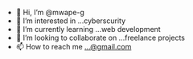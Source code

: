 - 👋 Hi, I’m @mwape-g
- 👀 I’m interested in ...cyberscurity
- 🌱 I’m currently learning ...web development
- 💞️ I’m looking to collaborate on ...freelance projects
- 📫 How to reach me ...@gmail.com

<!---
mwape-g/mwape-g is a ✨ special ✨ repository because its `README.md` (this file) appears on your GitHub profile.
You can click the Preview link to take a look at your changes.
--->
